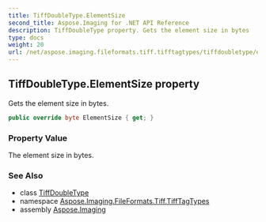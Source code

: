 ```yaml
---
title: TiffDoubleType.ElementSize
second_title: Aspose.Imaging for .NET API Reference
description: TiffDoubleType property. Gets the element size in bytes
type: docs
weight: 20
url: /net/aspose.imaging.fileformats.tiff.tifftagtypes/tiffdoubletype/elementsize/
---
```

## TiffDoubleType.ElementSize property

Gets the element size in bytes.

```csharp
public override byte ElementSize { get; }
```

### Property Value

The element size in bytes.

### See Also

* class [TiffDoubleType](../)
* namespace [Aspose.Imaging.FileFormats.Tiff.TiffTagTypes](../../tiffdoubletype/)
* assembly [Aspose.Imaging](../../../)


